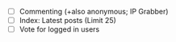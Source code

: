 - [ ] Commenting (+also anonymous; IP Grabber)
- [ ] Index: Latest posts (Limit 25)
- [ ] Vote for logged in users